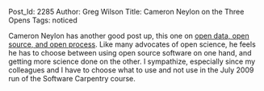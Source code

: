 Post_Id: 2285
Author: Greg Wilson
Title: Cameron Neylon on the Three Opens
Tags: noticed

<p>Cameron Neylon has another good post up, this one on <a href="http://blog.openwetware.org/scienceintheopen/2009/04/02/open-data-open-source-open-process-open-research/">open data, open source, and open process</a>. Like many advocates of open science, he feels he has to choose between using open source software on one hand, and getting more science done on the other.  I sympathize, especially since my colleagues and I have to choose what to use and not use in the July 2009 run of the Software Carpentry course.</p>
